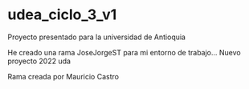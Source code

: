 # udea_ciclo_3_v1
Proyecto presentado para la universidad de Antioquia

He creado una rama JoseJorgeST para mi entorno de trabajo...
Nuevo proyecto 2022 uda

Rama creada por Mauricio Castro
